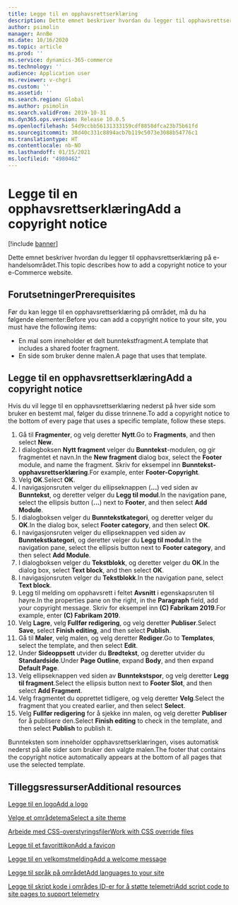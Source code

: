 ```yaml
---
title: Legge til en opphavsrettserklæring
description: Dette emnet beskriver hvordan du legger til opphavsrettserklæring på e-handelsområdet.
author: psimolin
manager: AnnBe
ms.date: 10/16/2020
ms.topic: article
ms.prod: ''
ms.service: dynamics-365-commerce
ms.technology: ''
audience: Application user
ms.reviewer: v-chgri
ms.custom: ''
ms.assetid: ''
ms.search.region: Global
ms.author: psimolin
ms.search.validFrom: 2019-10-31
ms.dyn365.ops.version: Release 10.0.5
ms.openlocfilehash: 54d9ccbb56131333159cdf8858dfca23b75b61fd
ms.sourcegitcommit: 38d40c331c8894acb7b119c5073e3088b54776c1
ms.translationtype: HT
ms.contentlocale: nb-NO
ms.lasthandoff: 01/15/2021
ms.locfileid: "4980462"
---
```

# <a name="add-a-copyright-notice"></a><span data-ttu-id="3ea79-103">Legge til en opphavsrettserklæring</span><span class="sxs-lookup"><span data-stu-id="3ea79-103">Add a copyright notice</span></span>

[!include [banner](includes/banner.md)]

<span data-ttu-id="3ea79-104">Dette emnet beskriver hvordan du legger til opphavsrettserklæring på e-handelsområdet.</span><span class="sxs-lookup"><span data-stu-id="3ea79-104">This topic describes how to add a copyright notice to your e-Commerce website.</span></span>

## <a name="prerequisites"></a><span data-ttu-id="3ea79-105">Forutsetninger</span><span class="sxs-lookup"><span data-stu-id="3ea79-105">Prerequisites</span></span>

<span data-ttu-id="3ea79-106">Før du kan legge til en opphavsrettserklæring på området, må du ha følgende elementer:</span><span class="sxs-lookup"><span data-stu-id="3ea79-106">Before you can add a copyright notice to your site, you must have the following items:</span></span>

- <span data-ttu-id="3ea79-107">En mal som inneholder et delt bunntekstfragment.</span><span class="sxs-lookup"><span data-stu-id="3ea79-107">A template that includes a shared footer fragment.</span></span>
- <span data-ttu-id="3ea79-108">En side som bruker denne malen.</span><span class="sxs-lookup"><span data-stu-id="3ea79-108">A page that uses that template.</span></span>

## <a name="add-a-copyright-notice"></a><span data-ttu-id="3ea79-109">Legge til en opphavsrettserklæring</span><span class="sxs-lookup"><span data-stu-id="3ea79-109">Add a copyright notice</span></span>

<span data-ttu-id="3ea79-110">Hvis du vil legge til en opphavsrettserklæring nederst på hver side som bruker en bestemt mal, følger du disse trinnene.</span><span class="sxs-lookup"><span data-stu-id="3ea79-110">To add a copyright notice to the bottom of every page that uses a specific template, follow these steps.</span></span>

1. <span data-ttu-id="3ea79-111">Gå til **Fragmenter**, og velg deretter **Nytt**.</span><span class="sxs-lookup"><span data-stu-id="3ea79-111">Go to **Fragments**, and then select **New**.</span></span>
1. <span data-ttu-id="3ea79-112">I dialogboksen **Nytt fragment** velger du **Bunntekst**-modulen, og gir fragmentet et navn.</span><span class="sxs-lookup"><span data-stu-id="3ea79-112">In the **New fragment** dialog box, select the **Footer** module, and name the fragment.</span></span> <span data-ttu-id="3ea79-113">Skriv for eksempel inn **Bunntekst-opphavsrettserklæring**.</span><span class="sxs-lookup"><span data-stu-id="3ea79-113">For example, enter **Footer-Copyright**.</span></span>
1. <span data-ttu-id="3ea79-114">Velg **OK**.</span><span class="sxs-lookup"><span data-stu-id="3ea79-114">Select **OK**.</span></span>
1. <span data-ttu-id="3ea79-115">I navigasjonsruten velger du ellipseknappen (**...**) ved siden av **Bunntekst**, og deretter velger du **Legg til modul**.</span><span class="sxs-lookup"><span data-stu-id="3ea79-115">In the navigation pane, select the ellipsis button (**...**) next to **Footer**, and then select **Add Module**.</span></span>
1. <span data-ttu-id="3ea79-116">I dialogboksen velger du **Bunntekstkategori**, og deretter velger du **OK**.</span><span class="sxs-lookup"><span data-stu-id="3ea79-116">In the dialog box, select **Footer category**, and then select **OK**.</span></span>
1. <span data-ttu-id="3ea79-117">I navigasjonsruten velger du ellipseknappen ved siden av **Bunntekstkategori**, og deretter velger du **Legg til modul**.</span><span class="sxs-lookup"><span data-stu-id="3ea79-117">In the navigation pane, select the ellipsis button next to **Footer category**, and then select **Add Module**.</span></span>
1. <span data-ttu-id="3ea79-118">I dialogboksen velger du **Tekstblokk**, og deretter velger du **OK**.</span><span class="sxs-lookup"><span data-stu-id="3ea79-118">In the dialog box, select **Text block**, and then select **OK**.</span></span>
1. <span data-ttu-id="3ea79-119">I navigasjonsruten velger du **Tekstblokk**.</span><span class="sxs-lookup"><span data-stu-id="3ea79-119">In the navigation pane, select **Text block**.</span></span>
1. <span data-ttu-id="3ea79-120">Legg til melding om opphavsrett i feltet **Avsnitt** i egenskapsruten til høyre.</span><span class="sxs-lookup"><span data-stu-id="3ea79-120">In the properties pane on the right, in the **Paragraph** field, add your copyright message.</span></span> <span data-ttu-id="3ea79-121">Skriv for eksempel inn **(C) Fabrikam 2019**.</span><span class="sxs-lookup"><span data-stu-id="3ea79-121">For example, enter **(C) Fabrikam 2019**.</span></span>
1. <span data-ttu-id="3ea79-122">Velg **Lagre**, velg **Fullfør redigering**, og velg deretter **Publiser**.</span><span class="sxs-lookup"><span data-stu-id="3ea79-122">Select **Save**, select **Finish editing**, and then select **Publish**.</span></span>
1. <span data-ttu-id="3ea79-123">Gå til **Maler**, velg malen, og velg deretter **Rediger**.</span><span class="sxs-lookup"><span data-stu-id="3ea79-123">Go to **Templates**, select the template, and then select **Edit**.</span></span>
1. <span data-ttu-id="3ea79-124">Under **Sideoppsett** utvider du **Brødtekst**, og deretter utvider du **Standardside**.</span><span class="sxs-lookup"><span data-stu-id="3ea79-124">Under **Page Outline**, expand **Body**, and then expand **Default Page**.</span></span>
1. <span data-ttu-id="3ea79-125">Velg ellipseknappen ved siden av **Bunntekstspor**, og velg deretter **Legg til fragment**.</span><span class="sxs-lookup"><span data-stu-id="3ea79-125">Select the ellipsis button next to **Footer Slot**, and then select **Add Fragment**.</span></span>
1. <span data-ttu-id="3ea79-126">Velg fragmentet du opprettet tidligere, og velg deretter **Velg**.</span><span class="sxs-lookup"><span data-stu-id="3ea79-126">Select the fragment that you created earlier, and then select **Select**.</span></span>
1. <span data-ttu-id="3ea79-127">Velg **Fullfør redigering** for å sjekke inn malen, og velg deretter **Publiser** for å publisere den.</span><span class="sxs-lookup"><span data-stu-id="3ea79-127">Select **Finish editing** to check in the template, and then select **Publish** to publish it.</span></span>

<span data-ttu-id="3ea79-128">Bunnteksten som inneholder opphavsrettserklæringen, vises automatisk nederst på alle sider som bruker den valgte malen.</span><span class="sxs-lookup"><span data-stu-id="3ea79-128">The footer that contains the copyright notice automatically appears at the bottom of all pages that use the selected template.</span></span>

## <a name="additional-resources"></a><span data-ttu-id="3ea79-129">Tilleggsressurser</span><span class="sxs-lookup"><span data-stu-id="3ea79-129">Additional resources</span></span>

[<span data-ttu-id="3ea79-130">Legge til en logo</span><span class="sxs-lookup"><span data-stu-id="3ea79-130">Add a logo</span></span>](add-logo.md)

[<span data-ttu-id="3ea79-131">Velge et områdetema</span><span class="sxs-lookup"><span data-stu-id="3ea79-131">Select a site theme</span></span>](select-site-theme.md)

[<span data-ttu-id="3ea79-132">Arbeide med CSS-overstyringsfiler</span><span class="sxs-lookup"><span data-stu-id="3ea79-132">Work with CSS override files</span></span>](css-override-files.md)

[<span data-ttu-id="3ea79-133">Legge til et favorittikon</span><span class="sxs-lookup"><span data-stu-id="3ea79-133">Add a favicon</span></span>](add-favicon.md)

[<span data-ttu-id="3ea79-134">Legge til en velkomstmelding</span><span class="sxs-lookup"><span data-stu-id="3ea79-134">Add a welcome message</span></span>](add-welcome-message.md)

[<span data-ttu-id="3ea79-135">Legge til språk på området</span><span class="sxs-lookup"><span data-stu-id="3ea79-135">Add languages to your site</span></span>](add-languages-to-site.md)

[<span data-ttu-id="3ea79-136">Legge til skript kode i områdes ID-er for å støtte telemetri</span><span class="sxs-lookup"><span data-stu-id="3ea79-136">Add script code to site pages to support telemetry</span></span>](add-telemetry.md)


